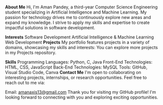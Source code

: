 **About Me**
Hi, I'm Aman Pandey, a third-year Computer Science Engineering student specializing in Artificial Intelligence and Machine Learning. My passion for technology drives me to continuously explore new areas and expand my knowledge. I strive to apply my skills and expertise to create impactful solutions in software development.

**Interests**
Software Development
Artificial Intelligence & Machine Learning
Web Development
**Projects**
My portfolio features projects in a variety of domains, showcasing my skills and interests: You can explore more projects in my Projects repository.

**Skills**
Programming Languages: Python, C, Java 
Front-End Technologies: HTML, CSS, JavaScript
Back-End Technologies: MySQL
Tools: GitHub, Visual Studio Code, Canva
**Contact Me**
I'm open to collaborating on interesting projects, internships, or research opportunities. Feel free to reach out to me via:

Email: amanaxis13@gmail.com
Thank you for visiting my GitHub profile! I'm looking forward to connecting with you and exploring exciting opportunities.
